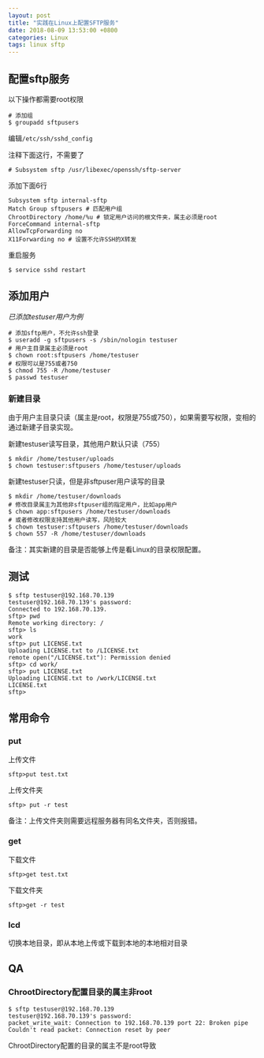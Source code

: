 ```yaml
---
layout: post
title: "实践在Linux上配置SFTP服务"
date: 2018-08-09 13:53:00 +0800
categories: Linux
tags: linux sftp
---
```


## 配置sftp服务

以下操作都需要root权限

```shell
# 添加组
$ groupadd sftpusers
```

编辑`/etc/ssh/sshd_config`

注释下面这行，不需要了

```
# Subsystem sftp /usr/libexec/openssh/sftp-server 
```

添加下面6行

```
Subsystem sftp internal-sftp
Match Group sftpusers # 匹配用户组
ChrootDirectory /home/%u # 锁定用户访问的根文件夹，属主必须是root
ForceCommand internal-sftp
AllowTcpForwarding no
X11Forwarding no # 设置不允许SSH的X转发
```

重启服务

```shell
$ service sshd restart
```

## 添加用户

*已添加testuser用户为例*

```shell
# 添加sftp用户，不允许ssh登录
$ useradd -g sftpusers -s /sbin/nologin testuser
# 用户主目录属主必须是root
$ chown root:sftpusers /home/testuser
# 权限可以是755或者750
$ chmod 755 -R /home/testuser
$ passwd testuser
```

### 新建目录

由于用户主目录只读（属主是root，权限是755或750），如果需要写权限，变相的通过新建子目录实现。

新建testuser读写目录，其他用户默认只读（755）

```shell
$ mkdir /home/testuser/uploads
$ chown testuser:sftpusers /home/testuser/uploads
```

新建testuser只读，但是非sftpuser用户读写的目录

```shell
$ mkdir /home/testuser/downloads
# 修改目录属主为其他非sftpuser组的指定用户，比如app用户
$ chown app:sftpusers /home/testuser/downloads
# 或者修改权限支持其他用户读写，风险较大
$ chown testuser:sftpusers /home/testuser/downloads
$ chown 557 -R /home/testuser/downloads
```

备注：其实新建的目录是否能够上传是看Linux的目录权限配置。

## 测试

```shell
$ sftp testuser@192.168.70.139
testuser@192.168.70.139's password: 
Connected to 192.168.70.139.
sftp> pwd
Remote working directory: /
sftp> ls
work  
sftp> put LICENSE.txt 
Uploading LICENSE.txt to /LICENSE.txt
remote open("/LICENSE.txt"): Permission denied
sftp> cd work/
sftp> put LICENSE.txt 
Uploading LICENSE.txt to /work/LICENSE.txt
LICENSE.txt
sftp>
```

## 常用命令

### put

上传文件

```
sftp>put test.txt
```

上传文件夹

```
sftp> put -r test
```

备注：上传文件夹则需要远程服务器有同名文件夹，否则报错。

### get

下载文件

```
sftp>get test.txt
```

下载文件夹

```
sftp>get -r test
```

### lcd

切换本地目录，即从本地上传或下载到本地的本地相对目录

## QA

### ChrootDirectory配置目录的属主非root

```shell
$ sftp testuser@192.168.70.139
testuser@192.168.70.139's password: 
packet_write_wait: Connection to 192.168.70.139 port 22: Broken pipe
Couldn't read packet: Connection reset by peer
```

ChrootDirectory配置的目录的属主不是root导致